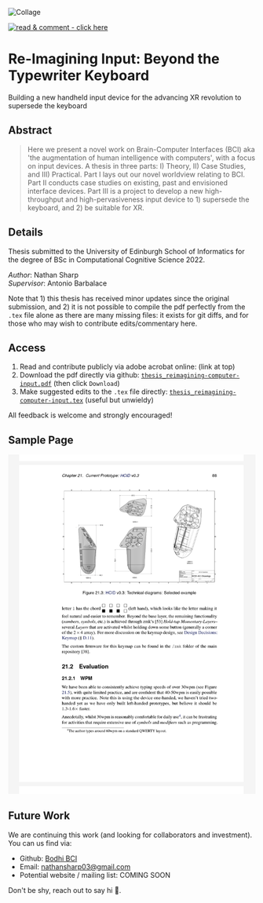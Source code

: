 <!-- TODOs
- [ ] add some emojis!
-->

![Collage](images/project_collage1.png?raw=true "Collage of images collected and produced for the thesis")

[![read & comment - click here](https://img.shields.io/badge/read_%26_comment-click_here-EC1C24?style=for-the-badge&logo=Adobe+Acrobat+Reader&logoColor=white)](https://acrobat.adobe.com/link/review?uri=urn:aaid:scds:US:c0905d27-960c-4743-a640-0ed3ea55c4e2 "Read and comment with adobe acrobat (online)")

# Re-Imagining Input: Beyond the Typewriter Keyboard
Building a new handheld input device for the advancing XR revolution to supersede the keyboard

<!-- **Thesis exploring the future of computer input. We develop theory, conduct case studies, then design and build a new input device to supersede the keyboard in the advancing XR revolution.** -->

## Abstract
> Here we present a novel work on Brain-Computer Interfaces (BCI) aka 'the augmentation of human intelligence with computers', with a focus on input devices.
> A thesis in three parts: I) Theory, II) Case Studies, and III) Practical.
> Part I lays out our novel worldview relating to BCI.
> Part II conducts case studies on existing, past and envisioned interface devices.
> Part III is a project to develop a new high-throughput and high-pervasiveness input device to 1) supersede the keyboard, and 2) be suitable for XR.

## Details 
Thesis submitted to the University of Edinburgh School of Informatics for the degree of BSc in Computational Cognitive Science 2022.

_Author_: Nathan Sharp  
_Supervisor_: Antonio Barbalace

Note that 1) this thesis has received minor updates since the original submission, and 2) it is not possible to compile the pdf perfectly from the `.tex` file alone as there are many missing files: it exists for git diffs, and for those who may wish to contribute edits/commentary here. 
 
## Access 
1. Read and contribute publicly via adobe acrobat online: (link at top)
2. Download the pdf directly via github: [`thesis_reimagining-computer-input.pdf`](thesis_reimagining-computer-input.pdf) (then click `Download`)
3. Make suggested edits to the `.tex` file directly: [`thesis_reimagining-computer-input.tex`](thesis_reimagining-computer-input.tex) (useful but unwieldy)

All feedback is welcome and strongly encouraged!

## Sample Page
![Sample Page](images/sample_page1.png?raw=true)

## Future Work
We are continuing this work (and looking for collaborators and investment). You can us find via:
- Github: [Bodhi BCI](https://github.com/bodhiBCI)
- Email: nathansharp03@gmail.com
- Potential website / mailing list: COMING SOON
 
Don't be shy, reach out to say hi :wave:.
